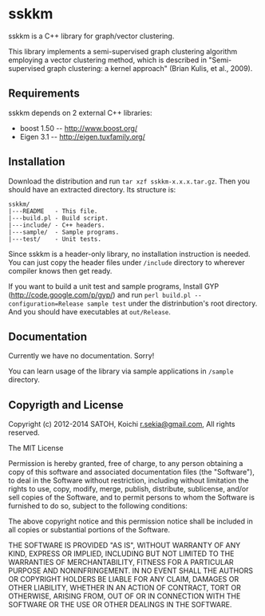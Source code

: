 sskkm
===

sskkm is a C++ library for graph/vector clustering.

This library implements a semi-supervised graph clustering algorithm employing a vector clustering method, which is described in "Semi-supervised graph clustering: a kernel approach" (Brian Kulis, et al., 2009).

Requirements
---

sskkm depends on 2 external C++ libraries:

- boost 1.50 -- http://www.boost.org/
- Eigen 3.1 -- http://eigen.tuxfamily.org/

Installation
---

Download the distribution and run `tar xzf sskkm-x.x.x.tar.gz`. Then you should have an extracted directory. Its structure is:

```
sskkm/
|---README   - This file.
|---build.pl - Build script.
|---include/ - C++ headers.
|---sample/  - Sample programs.
|---test/    - Unit tests.
```

Since sskkm is a header-only library, no installation instruction is needed. You can just copy the header files under `/include` directory to wherever compiler knows then get ready.

If you want to build a unit test and sample programs, Install GYP (http://code.google.com/p/gyp/) and run `perl build.pl --configuration=Release sample test` under the distrinbution's root directory. And you should have executables at `out/Release`.

Documentation
---

Currently we have no documentation. Sorry!

You can learn usage of the library via sample applications in `/sample` directory.

Copyrigth and License
---

Copyright (c) 2012-2014 SATOH, Koichi <r.sekia@gmail.com>, All rights reserved.

The MIT License

Permission is hereby granted, free of charge, to any person obtaining a copy
of this software and associated documentation files (the "Software"), to deal
in the Software without restriction, including without limitation the rights
to use, copy, modify, merge, publish, distribute, sublicense, and/or sell
copies of the Software, and to permit persons to whom the Software is
furnished to do so, subject to the following conditions:

The above copyright notice and this permission notice shall be included in
all copies or substantial portions of the Software.

THE SOFTWARE IS PROVIDED "AS IS", WITHOUT WARRANTY OF ANY KIND, EXPRESS OR
IMPLIED, INCLUDING BUT NOT LIMITED TO THE WARRANTIES OF MERCHANTABILITY,
FITNESS FOR A PARTICULAR PURPOSE AND NONINFRINGEMENT. IN NO EVENT SHALL THE
AUTHORS OR COPYRIGHT HOLDERS BE LIABLE FOR ANY CLAIM, DAMAGES OR OTHER
LIABILITY, WHETHER IN AN ACTION OF CONTRACT, TORT OR OTHERWISE, ARISING FROM,
OUT OF OR IN CONNECTION WITH THE SOFTWARE OR THE USE OR OTHER DEALINGS IN
THE SOFTWARE.
